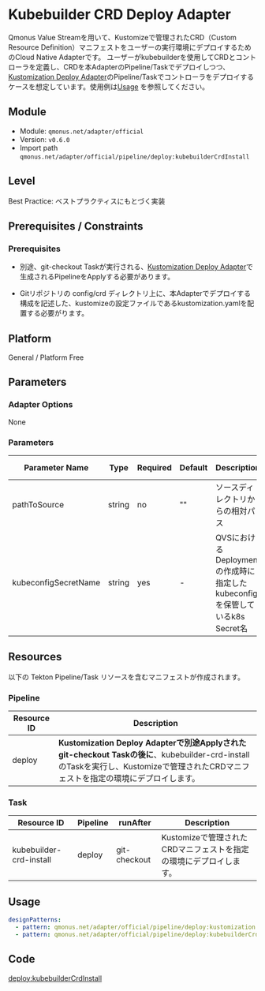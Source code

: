 # Kubebuilder CRD Deploy Adapter
Qmonus Value Streamを用いて、Kustomizeで管理されたCRD（Custom Resource Definition）マニフェストをユーザーの実行環境にデプロイするためのCloud Native Adapterです。
ユーザーがkubebuilderを使用してCRDとコントローラを定義し、CRDを本AdapterのPipeline/Taskでデプロイしつつ、[Kustomization Deploy Adapter](./deploy-kustomization.md)のPipeline/Taskでコントローラをデプロイするケースを想定しています。使用例は[Usage](#usage) を参照してください。

## Module
- Module: `qmonus.net/adapter/official`
- Version: `v0.6.0`
- Import path `qmonus.net/adapter/official/pipeline/deploy:kubebuilderCrdInstall`

## Level
Best Practice: ベストプラクティスにもとづく実装

## Prerequisites / Constraints

### Prerequisites
* 別途、git-checkout Taskが実行される、[Kustomization Deploy Adapter](./deploy-kustomization.md)で生成されるPipelineをApplyする必要があります。

* Gitリポジトリの config/crd ディレクトリ上に、本Adapterでデプロイする構成を記述した、kustomizeの設定ファイルであるkustomization.yamlを配置する必要がります。

## Platform
General / Platform Free

## Parameters

### Adapter Options
None

### Parameters
| Parameter Name | Type | Required | Default | Description | Example | Auto Binding |
| --- | --- | --- | --- | --- | --- | --- |
| pathToSource | string | no | "" | ソースディレクトリからの相対パス | | no |
| kubeconfigSecretName | string | yes | - | QVSにおけるDeploymentの作成時に指定したkubeconfigを保管しているk8s Secret名 | | yes |

## Resources
以下の Tekton Pipeline/Task リソースを含むマニフェストが作成されます。

### Pipeline
| Resource ID | Description |
| --- | --- |
| deploy  | **Kustomization Deploy Adapterで別途Applyされたgit-checkout Taskの後に**、kubebuilder-crd-installのTaskを実行し、Kustomizeで管理されたCRDマニフェストを指定の環境にデプロイします。 |

### Task
| Resource ID | Pipeline | runAfter | Description |
| --- | --- | --- | --- |
| kubebuilder-crd-install | deploy | git-checkout | Kustomizeで管理されたCRDマニフェストを指定の環境にデプロイします。 |

## Usage
``` yaml
designPatterns:
  - pattern: qmonus.net/adapter/official/pipeline/deploy:kustomization # Kustomization Deploy Adapter も共に宣言することで、本Adapterが機能する
  - pattern: qmonus.net/adapter/official/pipeline/deploy:kubebuilderCrdInstall
```

## Code
[deploy:kubebuilderCrdInstall](../../pipeline/deploy/kubebuilderCrdInstall.cue)
